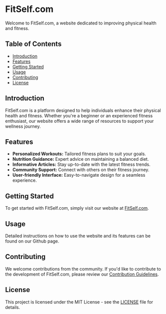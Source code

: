 # FitSelf.com

Welcome to FitSelf.com, a website dedicated to improving physical health and fitness.

## Table of Contents

- [Introduction](#introduction)
- [Features](#features)
- [Getting Started](#getting-started)
- [Usage](#usage)
- [Contributing](#contributing)
- [License](#license)

## Introduction

FitSelf.com is a platform designed to help individuals enhance their physical health and fitness. Whether you're a beginner or an experienced fitness enthusiast, our website offers a wide range of resources to support your wellness journey.

## Features

- **Personalized Workouts:** Tailored fitness plans to suit your goals.
- **Nutrition Guidance:** Expert advice on maintaining a balanced diet.
- **Informative Articles:** Stay up-to-date with the latest fitness trends.
- **Community Support:** Connect with others on their fitness journey.
- **User-friendly Interface:** Easy-to-navigate design for a seamless experience.

## Getting Started

To get started with FitSelf.com, simply visit our website at [FitSelf.com](https://www.fitself.com).

## Usage

Detailed instructions on how to use the website and its features can be found on our Github page.

## Contributing

We welcome contributions from the community. If you'd like to contribute to the development of FitSelf.com, please review our [Contribution Guidelines](CONTRIBUTING.md).

## License

This project is licensed under the MIT License - see the [LICENSE](LICENSE) file for details.
